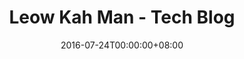 ---
date: 2016-07-24T00:00:00+08:00
description: "Leow Kah Man - Tech Blog"
license: ""
licenseLink: ""
sitelink: https://www.leowkahman.com/
tags:
- personal
- blog
thumbnail: /images/leowkahman-tn.png
title: Leow Kah Man - Tech Blog
---